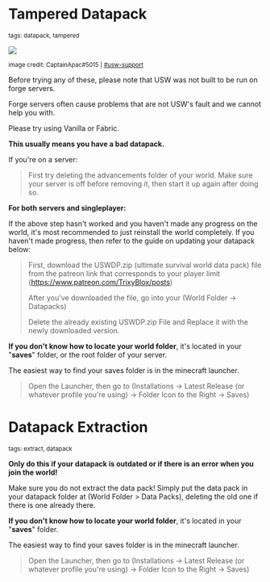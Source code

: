 # Tampered Datapack
<sup>tags: datapack, tampered</sup>

![](https://cdn.discordapp.com/attachments/1046141629070848070/1046166272179707904/unknown.png)

<sup>image credit: CaptainApac#5015 | [#usw-support](https://discord.gg/trixyblox)


Before trying any of these, please note that USW was not built to be run on forge servers.

Forge servers often cause problems that are not USW's fault and we cannot help you with.

Please try using Vanilla or Fabric.


**__This usually means you have a bad datapack.__**


If you're on a server:
> First try deleting the advancements folder of your world.
> Make sure your server is off before removing it, then start it up again after doing so.

**__For both servers and singleplayer:__**

If the above step hasn't worked and you haven't made any progress on the world, it's most recommended to just reinstall the world completely.
If you haven't made progress, then refer to the guide on updating your datapack below:

> First, download the USWDP.zip (ultimate survival world data pack) file from the patreon link that corresponds to your player limit (https://www.patreon.com/TrixyBlox/posts)
> 
> After you've downloaded the file, go into your (World Folder -> Datapacks) 
> 
> Delete the already existing USWDP.zip File and Replace it with the newly downloaded version.

**If you don't know how to locate your world folder**, it's located in your "__**saves**__"  folder, or the root folder of your server.

The easiest way to find your saves folder is in the minecraft launcher.
> Open the Launcher, then go to (Installations -> Latest Release (or whatever profile you're using) -> Folder Icon to the Right -> Saves)

# Datapack Extraction
<sup>tags: extract, datapack</sup>

**__Only do this if your datapack is outdated or if there is an error when you join the world!__**

Make sure you do not extract the data pack!
Simply put the data pack in your datapack folder at (World Folder > Data Packs), deleting the old one if there is one already there.

**If you don't know how to locate your world folder**, it's located in your "__**saves**__"  folder.

The easiest way to find your saves folder is in the minecraft launcher.
> Open the Launcher, then go to (Installations -> Latest Release (or whatever profile you're using) -> Folder Icon to the Right -> Saves)
